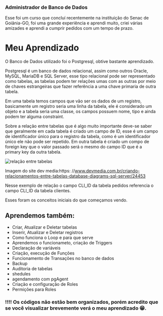 ### Administrador de Banco de Dados

Esse foi um curso que concluí recentemente na instituição do Senac de Goiânia-GO, foi uma grande experiência e aprendi muito, criei várias amizades e aprendi a cumprir pedidos com um tempo de prazo.

# Meu Aprendizado

O Banco de Dados utilizado foi o Postgresql, obtive bastante aprendizado. 

Postgresql é um banco de dados relacional, assim como outros Oracle, MySQL, MariaDB e SQL Server, esse tipo relacional pode ser representado como tabelas,
as tabelas podem ter relações umas com as outras por meio de chaves estrangeiras que fazer referência a uma chave primaria de outra tabela.

Em uma tabela temos campos que vão ser os dados de um registro, basicamente um registro seria uma linha da tabela, ele é considerado um objeto e
a tabela seria uma classe, os campos possuem nome, tipo e ainda podem ter alguma constraint.

Sobre a relação entre tabelas que é algo muito importante deve-se saber que geralmente em cada tabela é criado um campo de ID, esse é um campo de identificador único
para o registro da tabela, como é um identificador único ele não pode ser repetido. Em outra tabela é criado um compo de foreign key que o valor passado será o mesmo do 
campo ID que é a primary key da outra tabela.

![relação entre tabelas](https://arquivo.devmedia.com.br/artigos/Roniere_Almeida/Criando_relacionamentos_SQL_Server/image011.jpg) 

Imagem do site dev media:https: //www.devmedia.com.br/criando-relacionamentos-entre-tabelas-database-diagrams-sql-server/24453

Nesse exemplo de relação o campo CLI_ID da tabela pedidos referencia o campo CLI_ID da tabela clientes.

Esses foram os conceitos iniciais do que começamos vendo.

## Aprendemos  também: 

- Criar, Atualizar e Deletar tabelas
- Inserir, Atualizar e Deletar registros
- Como funciona o Loop e para que serve
- Aprendemos o funcionameto, criação de Triggers
- Declaração de variáveis
- Criação, execução de Funções
- Funcionamento de Transações no banco de dados
- Backup
- Auditoria de tabelas
- shedules
- agendamento com pgAgent
- Criação e configuração de Roles
- Permições para Roles


### !!!! Os códigos não estão bem organizados, porém acredito que se você visualizar brevemente verá o meu aprendizado 😁.
